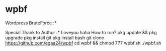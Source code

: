 # wpbf
Wordpress BruteForce :*

Special Thank to Author :* Loveyou haha
    How to run?
pkg update && pkg upgrade
pkg install git
pkg install bash
git clone https://github.com/egaa24/wpbf
cd wpbf && chmod 777 wpbf.sh
./wpbf.sh
